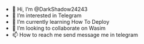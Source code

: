 - 👋 Hi, I’m @DarkShadow24243
- 👀 I’m interested in Telegram
- 🌱 I’m currently learning How To Deploy 
- 💞️ I’m looking to collaborate on Wasim 
- 📫 How to reach me send message me in telegram 

<!---
DarkShadow24243/DarkShadow24243 is a ✨ special ✨ repository because its `README.md` (this file) appears on your GitHub profile.
You can click the Preview link to take a look at your changes.
--->
